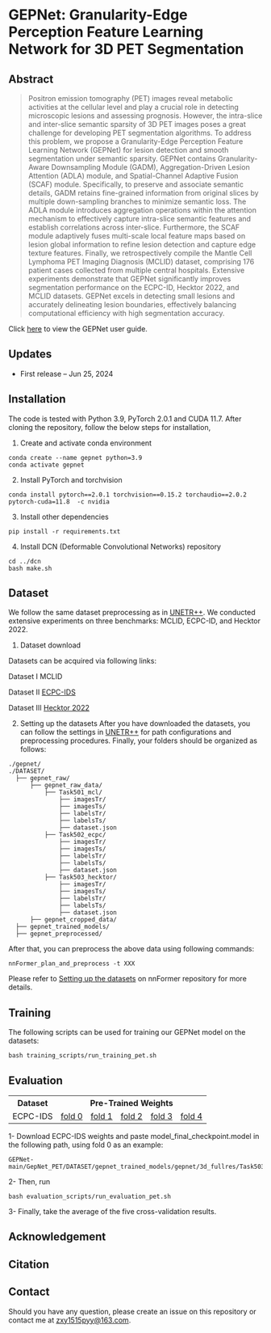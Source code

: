 # GEPNet: Granularity-Edge Perception Feature Learning Network for 3D PET Segmentation
## Abstract
> Positron emission tomography (PET) images reveal metabolic activities at the cellular level and play a crucial role in detecting microscopic lesions and assessing prognosis. However, the intra-slice and inter-slice semantic sparsity of 3D PET images poses a great challenge for developing PET segmentation algorithms. To address this problem, we propose a Granularity-Edge Perception Feature Learning Network (GEPNet) for lesion detection and smooth segmentation under semantic sparsity. GEPNet contains Granularity-Aware Downsampling Module (GADM), Aggregation-Driven Lesion Attention (ADLA) module, and Spatial-Channel Adaptive Fusion (SCAF) module. Specifically, to preserve and associate semantic details, GADM retains fine-grained information from original slices by multiple down-sampling branches to minimize semantic loss. The ADLA module introduces aggregation operations within the attention mechanism to effectively capture intra-slice semantic features and establish correlations across inter-slice. Furthermore, the SCAF module adaptively fuses multi-scale local feature maps based on lesion global information to refine lesion detection and capture edge texture features. Finally,  we retrospectively compile the Mantle Cell Lymphoma PET Imaging Diagnosis (MCLID) dataset, comprising 176 patient cases collected from multiple central hospitals. Extensive experiments demonstrate that GEPNet significantly improves segmentation performance on the ECPC-ID, Hecktor 2022, and MCLID datasets. GEPNet excels in detecting small lesions and accurately delineating lesion boundaries, effectively balancing computational efficiency with high segmentation accuracy.

Click [here](GEPNet_User_Guide.ipynb) to view the GEPNet user guide.

## Updates
- First release – Jun 25, 2024

## Installation
The code is tested with Python 3.9, PyTorch 2.0.1 and CUDA 11.7. After cloning the repository, follow the below steps for installation,
  1. Create and activate conda environment
  ```
  conda create --name gepnet python=3.9
  conda activate gepnet
  ```
  2. Install PyTorch and torchvision
  ```
  conda install pytorch==2.0.1 torchvision==0.15.2 torchaudio==2.0.2 pytorch-cuda=11.8  -c nvidia
  ```
  3. Install other dependencies
  ```
  pip install -r requirements.txt
  ```
  4. Install DCN (Deformable Convolutional Networks) repository
  ```
  cd ../dcn
  bash make.sh
  ```

## Dataset
We follow the same dataset preprocessing as in [UNETR++](https://github.com/Amshaker/unetr_plus_plus). We conducted extensive experiments on three benchmarks: MCLID, ECPC-ID, and Hecktor 2022.

1. Dataset download
   
  
  Datasets can be acquired via following links:

  Dataset I MCLID
  
  Dataset II [ECPC-IDS](https://figshare.com/articles/dataset/ECPC-IDS/23808258) 
  
  Dataset III [Hecktor 2022](https://hecktor.grand-challenge.org/) 

2. Setting up the datasets
  After you have downloaded the datasets, you can follow the settings in [UNETR++](https://github.com/Amshaker/unetr_plus_plus) for path configurations and preprocessing procedures. Finally, your folders should be organized as follows:
  ```
  ./gepnet/
  ./DATASET/
    ├── gepnet_raw/
        ├── gepnet_raw_data/
            ├── Task501_mcl/
                ├── imagesTr/
                ├── imagesTs/
                ├── labelsTr/
                ├── labelsTs/
                ├── dataset.json
            ├── Task502_ecpc/
                ├── imagesTr/
                ├── imagesTs/
                ├── labelsTr/
                ├── labelsTs/
                ├── dataset.json
            ├── Task503_hecktor/
                ├── imagesTr/
                ├── imagesTs/
                ├── labelsTr/
                ├── labelsTs/
                ├── dataset.json
        ├── gepnet_cropped_data/
    ├── gepnet_trained_models/
    ├── gepnet_preprocessed/
  ```
  After that, you can preprocess the above data using following commands:
  ```
  nnFormer_plan_and_preprocess -t XXX
  ```

  Please refer to [Setting up the datasets](https://github.com/282857341/nnFormer) on nnFormer repository for more details. 

## Training
The following scripts can be used for training our GEPNet model on the datasets:
```
bash training_scripts/run_training_pet.sh
```

## Evaluation
<table>
  <tr>
    <th>Dataset</th>
    <th colspan="5" style="text-align: center">Pre-Trained Weights</th>
  </tr>
  <tr>
    <td>ECPC-IDS</td>
    <td><a href="https://github.com/zhengqian1515/weight_repo/raw/main/fold_0/model_final_checkpoint.model?download=">fold 0</a></td>
    <td><a href="https://github.com/zhengqian1515/weight_repo/raw/main/fold_1/model_final_checkpoint.model?download=">fold 1</a></td>
    <td><a href="https://github.com/zhengqian1515/weight_repo/raw/main/fold_2/model_final_checkpoint.model?download=">fold 2</a></td>
    <td><a href="https://github.com/zhengqian1515/weight_repo/raw/main/fold_3/model_final_checkpoint.model?download=">fold 3</a></td>
    <td><a href=https://github.com/zhengqian1515/weight_repo/raw/main/fold_4/model_final_checkpoint.model?download=#">fold 4</a></td>
  </tr>
</table>

1- Download ECPC-IDS weights and paste model_final_checkpoint.model in the following path, using fold 0 as an example:

```
GEPNet-main/GepNet_PET/DATASET/gepnet_trained_models/gepnet/3d_fullres/Task503_ecpc/gepnet_trainer_PET__nnFormerPlansv2.1_trgSp_1x1x1/fold_0
```

2- Then, run
```
bash evaluation_scripts/run_evaluation_pet.sh
```

3- Finally, take the average of the five cross-validation results.

## Acknowledgement

## Citation

## Contact
Should you have any question, please create an issue on this repository or contact me at zxy1515pyy@163.com.



